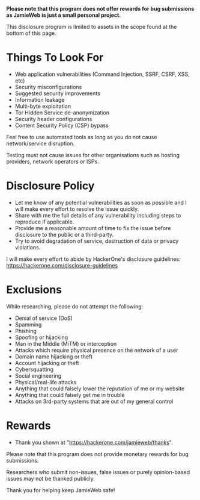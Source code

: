 **Please note that this program does not offer rewards for bug submissions as JamieWeb is just a small personal project.**

This disclosure program is limited to assets in the scope found at the bottom of this page.

# Things To Look For
* Web application vulnerabilities (Command Injection, SSRF, CSRF, XSS, etc)
* Security misconfigurations
* Suggested security improvements
* Information leakage
* Multi-byte exploitation
* Tor Hidden Service de-anonymization
* Security header configurations
* Content Security Policy (CSP) bypass

Feel free to use automated tools as long as you do not cause network/service disruption.

Testing must not cause issues for other organisations such as hosting providers, network operators or ISPs.

# Disclosure Policy
* Let me know of any potential vulnerabilities as soon as possible and I will make every effort to resolve the issue quickly.
* Share with me the full details of any vulnerability including steps to reproduce if applicable.
* Provide me a reasonable amount of time to fix the issue before disclosure to the public or a third-party.
* Try to avoid degradation of service, destruction of data or privacy violations.

I will make every effort to abide by HackerOne's disclosure guidelines: https://hackerone.com/disclosure-guidelines

# Exclusions
While researching, please do not attempt the following:
* Denial of service (DoS)
* Spamming
* Phishing
* Spoofing or hijacking
* Man in the Middle (MiTM) or interception
* Attacks which require physical presence on the network of a user
* Domain name hijacking or theft
* Account hijacking or theft
* Cybersquatting
* Social engineering
* Physical/real-life attacks
* Anything that could falsely lower the reputation of me or my website
* Anything that could falsely get me in trouble
* Attacks on 3rd-party systems that are out of my general control

# Rewards

* Thank you shown at "https://hackerone.com/jamieweb/thanks".

Please note that this program does not provide monetary rewards for bug submissions.

Researchers who submit non-issues, false issues or purely opinion-based issues may not be thanked publicly.

Thank you for helping keep JamieWeb safe!
